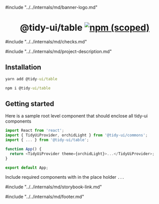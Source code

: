 #include "../../internals/md/banner-logo.md"
<h1 align="center">
  @tidy-ui/table
  <a href="https://www.npmjs.com/package/@tidy-ui/table">
    <img alt="npm (scoped)" src="https://img.shields.io/npm/v/@tidy-ui/table" />
  </a>
</h1>
#include "../../internals/md/checks.md"

#include "../../internals/md/project-description.md"

## Installation

```cmd
yarn add @tidy-ui/table
```

```cmd
npm i @tidy-ui/table
```

## Getting started

Here is a sample root level component that should enclose all tidy-ui components

```typescript
import React from 'react';
import { TidyUiProvider, orchidLight } from '@tidy-ui/commons';
import { ... } from '@tidy-ui/table';

function App() {
  return <TidyUiProvider theme={orchidLight}>...</TidyUiProvider>;
}

export default App;
```

Include required components with in the place holder `...`

#include "../../internals/md/storybook-link.md"

#include "../../internals/md/footer.md"
